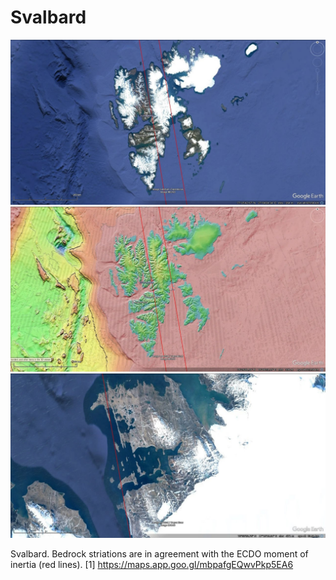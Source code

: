 # Svalbard

![s1](img/svalbard.jpg "s1")
![s2](img/svalbard2.jpg "s2")
![s3](img/svalbard3.jpg "s3")

Svalbard. Bedrock striations are in agreement with the ECDO moment of inertia (red lines). 
[1] https://maps.app.goo.gl/mbpafgEQwvPkp5EA6